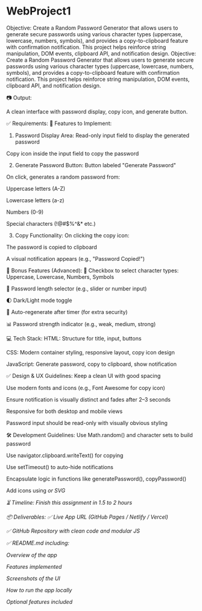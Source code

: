 # WebProject1
Objective: Create a Random Password Generator that allows users to generate secure passwords using various character types (uppercase, lowercase, numbers, symbols), and provides a copy-to-clipboard feature with confirmation notification. This project helps reinforce string manipulation, DOM events, clipboard API, and notification design.
Objective:
Create a Random Password Generator that allows users to generate secure passwords using various character types (uppercase, lowercase, numbers, symbols), and provides a copy-to-clipboard feature with confirmation notification. This project helps reinforce string manipulation, DOM events, clipboard API, and notification design.

📷 Output:

A clean interface with password display, copy icon, and generate button.

✅ Requirements:
🔹 Features to Implement:
1. Password Display Area:
Read-only input field to display the generated password


Copy icon inside the input field to copy the password


2. Generate Password Button:
Button labeled "Generate Password"


On click, generates a random password from:


Uppercase letters (A-Z)


Lowercase letters (a-z)


Numbers (0-9)


Special characters (!@#$%^&* etc.)


3. Copy Functionality:
On clicking the copy icon:


The password is copied to clipboard


A visual notification appears (e.g., "Password Copied!")



🌟 Bonus Features (Advanced):
🔘 Checkbox to select character types: Uppercase, Lowercase, Numbers, Symbols


🔢 Password length selector (e.g., slider or number input)


🌓 Dark/Light mode toggle


🔄 Auto-regenerate after timer (for extra security)


📊 Password strength indicator (e.g., weak, medium, strong)



💻 Tech Stack:
HTML: Structure for title, input, buttons


CSS: Modern container styling, responsive layout, copy icon design


JavaScript: Generate password, copy to clipboard, show notification



✅ Design & UX Guidelines:
Keep a clean UI with good spacing


Use modern fonts and icons (e.g., Font Awesome for copy icon)


Ensure notification is visually distinct and fades after 2–3 seconds


Responsive for both desktop and mobile views


Password input should be read-only with visually obvious styling



🛠 Development Guidelines:
Use Math.random() and character sets to build password


Use navigator.clipboard.writeText() for copying


Use setTimeout() to auto-hide notifications


Encapsulate logic in functions like generatePassword(), copyPassword()


Add icons using <i class="fa fa-copy"> or SVG



⏳ Timeline:
Finish this assignment in 1.5 to 2 hours

📦 Deliverables:
✅ Live App URL (GitHub Pages / Netlify / Vercel)


✅ GitHub Repository with clean code and modular JS


✅ README.md including:


Overview of the app


Features implemented


Screenshots of the UI


How to run the app locally


Optional features included


